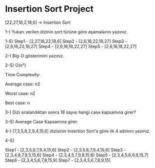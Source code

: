 # Insertion Sort Project

[22,27,16,2,18,6] -> Insertion Sort

1-) Yukarı verilen dizinin sort türüne göre aşamalarını yazınız.

1-S)
Step1 - [2,27,16,22,18,6]
Step2 - [2,6,16,22,18,27]
Step3 - [2,6,16,22,18,27]
Step4 - [2,6,16,18,22,27]
Step5 - [2,6,16,18,22,27]

2-) Big-O gösterimini yazınız.

2-S)
O(n²)

Time Complexity: 

Average case: n2

Worst case: n2

Best case: n

3-) Dizi sıralandıktan sonra 18 sayısı hangi case kapsamına girer? 

3-S) Average Case Kapsamına girer.

4-) [7,3,5,8,2,9,4,15,6] dizisinin Insertion Sort'a göre ilk 4 adımını yazınız.


4-S)

Step1 - [2,3,5,8,7,9,4,15,6]
Step2 - [2,3,5,8,7,9,4,15,6]
Step3 - [2,3,4,8,7,9,5,15,6]
Step4 - [2,3,4,5,7,9,8,15,6]
Step5 - [2,3,4,5,6,9,8,15,7]
Step6 - [2,3,4,5,6,7,8,15,9]
Step7 - [2,3,4,5,6,7,8,9,15]
